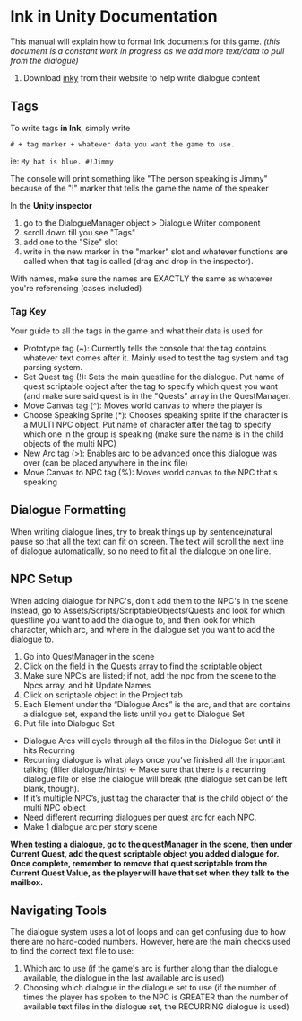 # Ink in Unity Documentation
This manual will explain how to format Ink documents for this game. 
_(this document is a constant work in progress as we add more text/data to pull from the dialogue)_

1. Download [inky](https://www.inklestudios.com/ink/) from their website to help write dialogue content

## Tags
To write tags **in Ink**, simply write 

`# + tag marker + whatever data you want the game to use.`

ie: `My hat is blue. #!Jimmy`

The console will print something like "The person speaking is Jimmy" because of the "!" marker that tells the game the name of the speaker

In the **Unity inspector** 
1. go to the DialogueManager object > Dialogue Writer component
2. scroll down till you see "Tags"
3. add one to the "Size" slot
4. write in the new marker in the "marker" slot and whatever functions are called when that tag is called (drag and drop in the inspector).

With names, make sure the names are EXACTLY the same as whatever you're referencing (cases included)

### Tag Key
  
  Your guide to all the tags in the game and what their data is used for.
  
  *  Prototype tag (~): Currently tells the console that the tag contains whatever text comes after it. Mainly used to test the tag system and tag parsing system.  
  *  Set Quest tag (!): Sets the main questline for the dialogue.  Put name of quest scriptable object after the tag to specify which quest you want (and make sure said quest is in the "Quests" array in the QuestManager.
  *  Move Canvas tag (^): Moves world canvas to where the player is
  *  Choose Speaking Sprite (*): Chooses speaking sprite if the character is a MULTI NPC object. Put name of character after the tag to specify which one in the group is speaking (make sure the name is in the child objects of the multi NPC)
  *  New Arc tag (>): Enables arc to be advanced once this dialogue was over (can be placed anywhere in the ink file)
  *  Move Canvas to NPC tag (%): Moves world canvas to the NPC that's speaking
  
## Dialogue Formatting
When writing dialogue lines, try to break things up by sentence/natural pause so that all the text can fit on screen.  The text will scroll the next line of dialogue automatically, so no need to fit all the dialogue on one line.


## NPC Setup
When adding dialogue for NPC's, don't add them to the NPC's in the scene.  Instead, go to Assets/Scripts/ScriptableObjects/Quests and look for which questline you want to add the dialogue to, and then look for which character, which arc, and where in the dialogue set you want to add the dialogue to.

1. Go into QuestManager in the scene
2. Click on the field in the Quests array to find the scriptable object
3. Make sure NPC’s are listed; if not, add the npc from the scene to the Npcs array, and hit Update Names
4. Click on scriptable object in the Project tab
5. Each Element under the “Dialogue Arcs” is the arc, and that arc contains a dialogue set, expand the lists until you get to Dialogue Set
6. Put file into Dialogue Set
  
  * Dialogue Arcs will cycle through all the files in the Dialogue Set until it hits Recurring
  * Recurring dialogue is what plays once you’ve finished all the important talking (filler dialogue/hints) <- Make sure that there is a recurring dialogue file or else the dialogue will break (the dialogue set can be left blank, though).
  * If it’s multiple NPC’s, just tag the character that is the child object of the multi NPC object
  * Need different recurring dialogues per quest arc for each NPC.
  * Make 1 dialogue arc per story scene

**When testing a dialogue, go to the questManager in the scene, then under Current Quest, add the quest scriptable object you added dialogue for.  Once complete, remember to remove that quest scriptable from the Current Quest Value, as the player will have that set when they talk to the mailbox.**

## Navigating Tools
The dialogue system uses a lot of loops and can get confusing due to how there are no hard-coded numbers.  However, here are the main checks used to find the correct text file to use:
  1. Which arc to use (if the game's arc is further along than the dialogue available, the dialogue in the last available arc is used)
  2. Choosing which dialogue in the dialogue set to use (if the number of times the player has spoken to the NPC is GREATER than the number of available text files in the dialogue set, the RECURRING dialogue is used)
